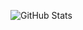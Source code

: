 ![GitHub Stats](https://github-readme-stats.vercel.app/api?username=vinhuchi&theme=dark&hide=prs,issues&show_icons=true)

